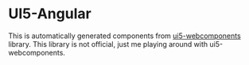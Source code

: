 # UI5-Angular
This is automatically generated components from [ui5-webcomponents](https://github.com/SAP/ui5-webcomponents)
library. This library is not official, just me playing around with ui5-webcomponents.
